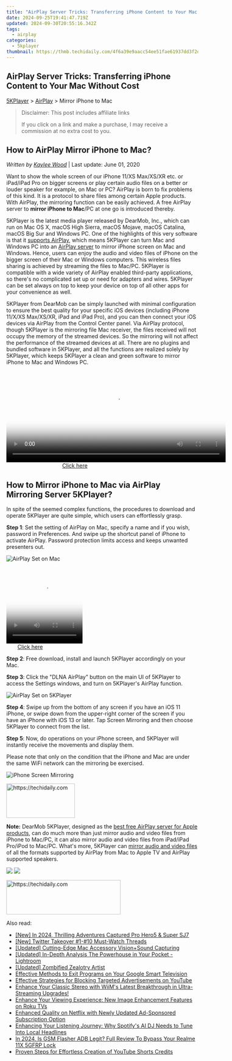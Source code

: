 ```yaml
---
title: "AirPlay Server Tricks: Transferring iPhone Content to Your Mac Without Cost"
date: 2024-09-25T19:41:47.719Z
updated: 2024-09-30T20:55:16.342Z
tags:
  - airplay
categories:
  - 5kplayer
thumbnail: https://thmb.techidaily.com/4f6a39e9aacc54ee51fae61937dd3f2d46fe2285f88293ec56bab464e11f46a7.jpg
---
```


## AirPlay Server Tricks: Transferring iPhone Content to Your Mac Without Cost

[5KPlayer](https://tools.techidaily.com/5kplayer/products/) \> [AirPlay](https://tools.techidaily.com/5kplayer/airplay/) \> Mirror iPhone to Mac

>  Disclaimer: This post includes affiliate links
>
>  If you click on a link and make a purchase, I may receive a commission at no extra cost to you.
>

## How to AirPlay Mirror iPhone to Mac?

 _Written by [Kaylee Wood](https://www.quora.com/profile/Amanda-Hu-21)_ | Last update: June 01, 2020

Want to show the whole screen of our iPhone 11/XS Max/XS/XR etc. or iPad/iPad Pro on bigger screens or play certain audio files on a better or louder speaker for example, on Mac or PC? AirPlay is born to fix problems of this kind. It is a protocol to share files among certain Apple products. With AirPlay, the mirroring function can be easily achieved. A free AirPlay server to **mirror iPhone to Mac**/PC at one go is introduced thereby.

5KPlayer is the latest media player released by DearMob, Inc., which can run on Mac OS X, macOS High Sierra, macOS Mojave, macOS Catalina, macOS Big Sur and Windows PC. One of the highlights of this very software is that it [supports AirPlay](https://tools.techidaily.com/5kplayer/airplay/), which means 5KPlayer can turn Mac and Windows PC into an [AirPlay server](https://tools.techidaily.com/5kplayer/airplay/) to mirror iPhone screen on Mac and Windows. Hence, users can enjoy the audio and video files of iPhone on the bigger screen of their Mac or Windows computers. This wireless files sharing is achieved by streaming the files to Mac/PC. 5KPlayer is compatible with a wide variety of AirPlay enabled third-party applications, so there's no complicated set up or need for adapters and wires. 5KPlayer can be set always on top to keep your device on top of all other apps for your convenience as well.

5KPlayer from DearMob can be simply launched with minimal configuration to ensure the best quality for your specific iOS devices (including iPhone 11/X/XS Max/XS/XR, iPad and iPad Pro), and you can then connect your iOS devices via AirPlay from the Control Center panel. Via AirPlay protocol, though 5KPlayer is the mirroring file Mac receiver, the files received will not occupy the memory of the streamed devices. So the mirroring will not affect the performance of the streamed devices at all. There are no plugins and bundled software in 5KPlayer, and all the functions are realized solely by 5KPlayer, which keeps 5KPlayer a clean and green software to mirror iPhone to Mac and Windows PC.

<!-- affiliate ads begin -->
<span id="1983588">
					<video width="576" height="240" style="cursor:pointer"
           poster="//a.impactradius-go.com/display-clicktoplayimage/1983588.png"
           onclick="if(!this.playClicked){this.play();this.setAttribute('controls',true);this.playClicked=true;}">
	   <source src="//a.impactradius-go.com/display-ad/22993-1983588">
	   <img src="//a.impactradius-go.com/display-clicktoplayimage/1983588.png" style="border: none; height: 100%; width: 100%; object-fit: contain">
	</video>
	<div style="width:360px;text-align:center"><a href="javascript:window.open(decodeURIComponent('https%3A%2F%2Fhomestyler.sjv.io%2Fc%2F5597632%2F1983588%2F22993'), '_blank');void(0);">Click here</a></div>
</span>
<img height="0" width="0" src="https://imp.pxf.io/i/5597632/1983588/22993" style="position:absolute;visibility:hidden;" border="0" />
<!-- affiliate ads end -->

## How to Mirror iPhone to Mac via AirPlay Mirroring Server 5KPlayer?

In spite of the seemed complex functions, the procedures to download and operate 5KPlayer are quite simple, which users can effortlessly grasp.

**Step 1**: Set the setting of AirPlay on Mac, specify a name and if you wish, password in Preferences. And swipe up the shortcut panel of iPhone to activate AirPlay. Password protection limits access and keeps unwanted presenters out.

![AirPlay Set on Mac](https://www.5kplayer.com/airplay/img/5k-airplay-mirror-iphone-to-mac-trl-031602.jpg) 

<!-- affiliate ads begin -->
<span id="1743243">
					<video width="200" height="200" style="cursor:pointer"
           poster="//a.impactradius-go.com/display-clicktoplayimage/1743243.png"
           onclick="if(!this.playClicked){this.play();this.setAttribute('controls',true);this.playClicked=true;}">
	   <source src="//a.impactradius-go.com/display-ad/19272-1743243">
	   <img src="//a.impactradius-go.com/display-clicktoplayimage/1743243.png" style="border: none; height: 100%; width: 100%; object-fit: contain">
	</video>
	<div style="width:125px;text-align:center"><a href="javascript:window.open(decodeURIComponent('https%3A%2F%2Faligracehair.sjv.io%2Fc%2F5597632%2F1743243%2F19272'), '_blank');void(0);">Click here</a></div>
</span>
<img height="0" width="0" src="https://imp.pxf.io/i/5597632/1743243/19272" style="position:absolute;visibility:hidden;" border="0" />
<!-- affiliate ads end -->

**Step 2**: Free download, install and launch 5KPlayer accordingly on your Mac.

**Step 3**: Click the "DLNA AirPlay" button on the main UI of 5KPlayer to access the Settings windows, and turn on 5KPlayer's AirPlay function.

![AirPlay Set on 5KPlayer](https://www.5kplayer.com/airplay/img/turn-on-airplay-5kplayer.jpg) 

**Step 4**: Swipe up from the bottom of any screen if you have an iOS 11 iPhone, or swipe down from the upper-right corner of the screen if you have an iPhone with iOS 13 or later. Tap Screen Mirroring and then choose 5KPlayer to connect from the list.

**Step 5**: Now, do operations on your iPhone screen, and 5KPlayer will instantly receive the movements and display them.

Please note that only on the condition that the iPhone and Mac are under the same WiFi network can the mirroring be exercised.

![iPhone Screen Mirroring](https://www.5kplayer.com/airplay/img/iphone-screen-mirroring.jpg) 

<!-- affiliate ads begin -->
<a href="https://aligracehair.sjv.io/c/5597632/2135353/19272" target="_top" id="2135353">
  <img src="//a.impactradius-go.com/display-ad/19272-2135353" border="0" alt="https://techidaily.com" width="180" height="90"/>
</a>
<img height="0" width="0" src="https://aligracehair.sjv.io/i/5597632/2135353/19272" style="position:absolute;visibility:hidden;" border="0" />
<!-- affiliate ads end -->

**Note:** DearMob 5KPlayer, designed as the [best free AirPlay server for Apple products](https://tools.techidaily.com/5kplayer/airplay/), can do much more than just mirror audio and video files from iPhone to Mac/PC, it can also mirror audio and video files from iPad/iPad Pro/iPod to Mac/PC. What's more, 5KPlayer can [mirror audio and video files](https://tools.techidaily.com/5kplayer/airplay/) of all the formats supported by AirPlay from Mac to Apple TV and AirPlay supported speakers.

[![](https://www.5kplayer.com/airplay/../button/freedownbackmac.png)](https://tools.techidaily.com/5kplayer/products/) [![](https://www.5kplayer.com/airplay/../button/freedownwhitewin.png)](https://tools.techidaily.com/5kplayer/products/)

<!-- affiliate ads begin -->
<a href="https://aligracehair.sjv.io/c/5597632/1918698/19272" target="_top" id="1918698">
  <img src="//a.impactradius-go.com/display-ad/19272-1918698" border="0" alt="https://techidaily.com" width="300" height="90"/>
</a>
<img height="0" width="0" src="https://aligracehair.sjv.io/i/5597632/1918698/19272" style="position:absolute;visibility:hidden;" border="0" />
<!-- affiliate ads end -->

<ins class="adsbygoogle"
     style="display:block"
     data-ad-format="autorelaxed"
     data-ad-client="ca-pub-7571918770474297"
     data-ad-slot="1223367746"></ins>

<ins class="adsbygoogle"
     style="display:block"
     data-ad-client="ca-pub-7571918770474297"
     data-ad-slot="8358498916"
     data-ad-format="auto"
     data-full-width-responsive="true"></ins>

<span class="atpl-alsoreadstyle">Also read:</span>
<div><ul>
<li><a href="https://fox-glue.techidaily.com/new-in-2024-thrilling-adventures-captured-pro-hero5-and-super-sj7/"><u>[New] In 2024, Thrilling Adventures Captured Pro Hero5 & Super SJ7</u></a></li>
<li><a href="https://twitter-videos.techidaily.com/new-twitter-takeover-1-10-must-watch-threads/"><u>[New] Twitter Takeover #1-#10 Must-Watch Threads</u></a></li>
<li><a href="https://screen-video-capture.techidaily.com/updated-cutting-edge-mac-accessory-visionplussound-capturing/"><u>[Updated] Cutting-Edge Mac Accessory Vision+Sound Capturing</u></a></li>
<li><a href="https://fox-glue.techidaily.com/updated-in-depth-analysis-the-powerhouse-in-your-pocket-lightroom/"><u>[Updated] In-Depth Analysis The Powerhouse in Your Pocket - Lightroom</u></a></li>
<li><a href="https://fox-info.techidaily.com/updated-zombified-zealotry-artist/"><u>[Updated] Zombified Zealotry Artist</u></a></li>
<li><a href="https://media-tips.techidaily.com/effective-methods-to-exit-programs-on-your-google-smart-television/"><u>Effective Methods to Exit Programs on Your Google Smart Television</u></a></li>
<li><a href="https://media-tips.techidaily.com/effective-strategies-for-blocking-targeted-advertisements-on-youtube/"><u>Effective Strategies for Blocking Targeted Advertisements on YouTube</u></a></li>
<li><a href="https://media-tips.techidaily.com/enhance-your-classic-stereo-with-wiims-latest-breakthrough-in-ultra-streaming-upgrades/"><u>Enhance Your Classic Stereo with WiiM's Latest Breakthrough in Ultra-Streaming Upgrades!</u></a></li>
<li><a href="https://media-tips.techidaily.com/enhance-your-viewing-experience-new-image-enhancement-features-on-roku-tvs/"><u>Enhance Your Viewing Experience: New Image Enhancement Features on Roku TVs</u></a></li>
<li><a href="https://media-tips.techidaily.com/enhanced-quality-on-netflix-with-newly-updated-ad-sponsored-subscription-option/"><u>Enhanced Quality on Netflix with Newly Updated Ad-Sponsored Subscription Option</u></a></li>
<li><a href="https://media-tips.techidaily.com/enhancing-your-listening-journey-why-spotifys-ai-dj-needs-to-tune-into-local-headlines/"><u>Enhancing Your Listening Journey: Why Spotify's AI DJ Needs to Tune Into Local Headlines</u></a></li>
<li><a href="https://android-frp.techidaily.com/in-2024-is-gsm-flasher-adb-legit-full-review-to-bypass-your-realme-11x-5gfrp-lock-by-drfone-android/"><u>In 2024, Is GSM Flasher ADB Legit? Full Review To Bypass Your Realme 11X 5GFRP Lock</u></a></li>
<li><a href="https://youtube-lab.techidaily.com/n-steps-for-effortless-creation-of-youtube-shorts-credits/"><u>Proven Steps for Effortless Creation of YouTube Shorts Credits</u></a></li>
</ul></div>

